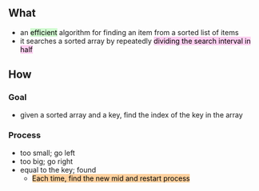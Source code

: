 ## What
- an <mark style="background: #BBFABBA6;">efficient</mark> algorithm for finding an item from a sorted list of items
- it searches a sorted array by repeatedly <mark style="background: #FFB8EBA6;">dividing the search interval in half</mark> 
## How
### Goal
- given a sorted array and a key, find the index of the key in the array
### Process
- too small; go left
- too big; go right
- equal to the key; found
	- <mark style="background: #FFB86CA6;">Each time, find the new mid and restart process</mark> 